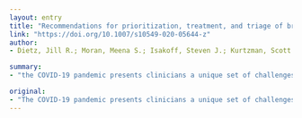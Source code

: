 ```yaml
---
layout: entry
title: "Recommendations for prioritization, treatment, and triage of breast cancer patients during the COVID-19 pandemic. the COVID-19 pandemic breast cancer consortium"
link: "https://doi.org/10.1007/s10549-020-05644-z"
author:
- Dietz, Jill R.; Moran, Meena S.; Isakoff, Steven J.; Kurtzman, Scott H.; Willey, Shawna C.; Burstein, Harold J.; Bleicher, Richard J.; Lyons, Janice A.; Sarantou, Terry; Baron, Paul L.; Stevens, Randy E.; Boolbol, Susan K.; Anderson, Benjamin O.; Shulman, Lawrence N.; Gradishar, William J.; Monticciolo, Debra L.; Plecha, Donna M.; Nelson, Heidi; Yao, Katharine A.

summary:
- "the COVID-19 pandemic presents clinicians a unique set of challenges in managing breast cancer (BC) patients. It becomes critically important to define which BC patients require more urgent care. Priority B patients have conditions that are immediately life threatening or symptomatic requiring urgent treatment. The implementation of these recommendations for patient triage must be adapted to current availability of hospital resources."

original:
- "The COVID-19 pandemic presents clinicians a unique set of challenges in managing breast cancer (BC) patients. As hospital resources and staff become more limited during the COVID-19 pandemic, it becomes critically important to define which BC patients require more urgent care and which patients can wait for treatment until the pandemic is over. In this Special Communication, we use expert opinion of representatives from multiple cancer care organizations to categorize BC patients into priority levels (A, B, C) for urgency of care across all specialties. Additionally, we provide treatment recommendations for each of these patient scenarios. Priority A patients have conditions that are immediately life threatening or symptomatic requiring urgent treatment. Priority B patients have conditions that do not require immediate treatment but should start treatment before the pandemic is over. Priority C patients have conditions that can be safely deferred until the pandemic is over. The implementation of these recommendations for patient triage, which are based on the highest level available evidence, must be adapted to current availability of hospital resources and severity of the COVID-19 pandemic in each region of the country. Additionally, the risk of disease progression and worse outcomes for patients need to be weighed against the risk of patient and staff exposure to SARS CoV-2 (virus associated with the COVID-19 pandemic). Physicians should use these recommendations to prioritize care for their BC patients and adapt treatment recommendations to the local context at their hospital."
---
```


